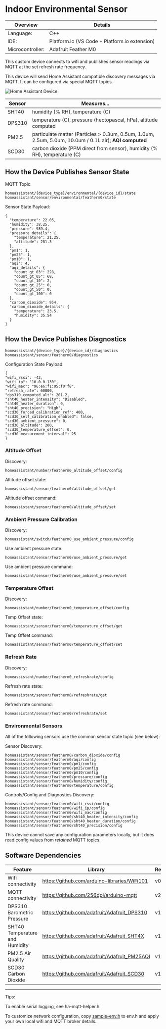 # Indoor Environmental Sensor #

Overview | Details
---|---
Language: | C++ 
IDE: | Platform.io (VS Code + Platform.io extension)
Microcontroller: |  Adafruit Feather M0

This custom device connects to wifi and publishes sensor readings via MQTT at the set refresh rate frequency.

This device will send Home Assistant compatible discovery messages via MQTT. It can be configured via special MQTT topics.

![Home Assistant Device](docs/ha-device-featherm0.png)

Sensor | Measures...
---|---
SHT40 | humidity (% RH), temperature (C)
DPS310 | temperature (C), pressure (hectopascal, hPa), altitude computed
PM2.5 | particulate matter (Particles > 0.3um, 0.5um, 1.0um, 2.5um, 5.0um, 10.0um / 0.1L air); **AQI computed**
SCD30 | carbon dioxide (PPM direct from sensor), humidity (% RH), temperature (C)

## How the Device Publishes Sensor State ##

MQTT Topic:
```
homeassistant/{device_type}/environmental/{device_id}/state 
homeassistant/sensor/environmental/featherm0/state
```

Sensor State Payload:
```
{
  "temperature": 22.05,
  "humidity": 38.25,
  "pressure": 989.4,
  "pressure_details": {
    "temperature": 21.25,
    "altitude": 281.3
  },
  "pm1": 1,
  "pm25": 1,
  "pm10": 1,
  "aqi": 4,
  "aqi_details": {
    "count_gt_03": 228,
    "count_gt_05": 68,
    "count_gt_10": 2,
    "count_gt_25": 0,
    "count_gt_50": 0,
    "count_gt_100": 0
  },
  "carbon_dioxide": 954,
  "carbon_dioxide_details": {
    "temperature": 23.5,
    "humidity": 35.54
  }
}
```

## How the Device Publishes Diagnostics ##

```
homeassistant/{device_type}/{device_id}/diagnostics
homeassistant/sensor/featherm0/diagnostics
```

Configuration State Payload:
```
{ 
"wifi_rssi": -42, 
"wifi_ip": "10.0.0.130", 
"wifi_mac": "96:e6:f1:05:f0:f8",
"refresh_rate": 60000, 
"dps310_computed_alt": 201.2, 
"sht40_heater_intensity": "Disabled", 
"sht40_heater_duration": 0, 
"sht40_precision": "High", 
"scd30_forced_calibration_ref": 400, 
"scd30_self_calibration_enabled": false, 
"scd30_ambient_pressure": 0, 
"scd30_altitude": 200, 
"scd30_temperature_offset": 0, 
"scd30_measurement_interval": 25 
}
```

### Altitude Offset ###

Discovery: 
```
homeassistant/number/featherm0_altitude_offset/config
```
Altitude offset state: 
```
homeassistant/sensor/featherm0/altitude_offset/get
```
Altitude offset command: 
```
homeassistant/sensor/featherm0/altitude_offset/set
```

### Ambient Pressure Calibration ###
Discovery: 
```
homeassistant/switch/featherm0_use_ambient_pressure/config
```
Use ambient pressure state: 
```
homeassistant/sensor/featherm0/use_ambient_pressure/get
```
Use ambient pressure command: 
```
homeassistant/sensor/featherm0/use_ambient_pressure/set
```

### Temperature Offset ###
Discovery: 
```
homeassistant/number/featherm0_temperature_offset/config
```
Temp Offset state: 
```
homeassistant/sensor/featherm0/temperature_offset/get
```
Temp Offset command: 
```
homeassistant/sensor/featherm0/temperature_offset/set
```

### Refresh Rate ###
Discovery: 
```
homeassistant/number/featherm0_refreshrate/config
```
Refresh rate state: 
```
homeassistant/sensor/featherm0/refreshrate/get
```
Refresh rate command: 
```
homeassistant/sensor/featherm0/refreshrate/set
```

### Environmental Sensors ###
All of the following sensors use the common sensor state topic (see below):

Sensor Discovery: 
```
homeassistant/sensor/featherm0/carbon_dioxide/config
homeassistant/sensor/featherm0/aqi/config
homeassistant/sensor/featherm0/pm1/config
homeassistant/sensor/featherm0/pm25/config
homeassistant/sensor/featherm0/pm10/config
homeassistant/sensor/featherm0/pressure/config
homeassistant/sensor/featherm0/humidity/config
homeassistant/sensor/featherm0/temperature/config
```

Controls/Config and Diagnostics Discovery:
```
homeassistant/sensor/featherm0/wifi_rssi/config
homeassistant/sensor/featherm0/wifi_ip/config
homeassistant/sensor/featherm0/wifi_mac/config
homeassistant/sensor/featherm0/sht40_heater_intensity/config
homeassistant/sensor/featherm0/sht40_heater_duration/config
homeassistant/sensor/featherm0/sht40_precision/config
```

This device cannot save any configuration parameters locally, but it does read config values from *retained* MQTT topics. 


## Software Dependencies ##

Feature | Library | Release
---|---|---
Wifi connectivity | https://github.com/arduino-libraries/WiFi101 | v0.16.1
MQTT connectivity | https://github.com/256dpi/arduino-mqtt | v2.5.0
DPS310 Barometric Pressure | https://github.com/adafruit/Adafruit_DPS310 | v1.1.1
SHT40 Temperature and Humidity | https://github.com/adafruit/Adafruit_SHT4X | v1.0.1
PM2.5 Air Quality | https://github.com/adafruit/Adafruit_PM25AQI | v1.0.6
SCD30 Carbon Dioxide | https://github.com/adafruit/Adafruit_SCD30 | v1.0.8


---
Tips:

To enable serial logging, see ha-mqtt-helper.h

To customize network configuration, copy [sample-env.h](src/sample-env.h) to env.h and apply your own local wifi and MQTT broker details.